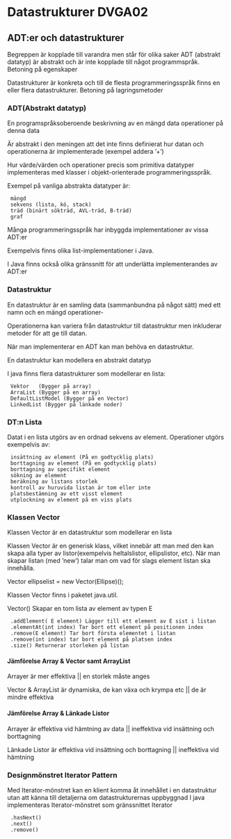 # Datastrukturer DVGA02

## ADT:er och datastrukturer
Begreppen är kopplade till varandra men står för olika saker
ADT (abstrakt datatyp) är abstrakt och är inte kopplade till något programmspråk. Betoning på egenskaper

Datastrukturer är konkreta och till de flesta programmeringsspråk finns en eller flera datastrukturer. Betoning på lagringsmetoder

### ADT(Abstrakt datatyp)
En programspråksoberoende beskrivning av en mängd
	 data
	 operationer på denna data

Är abstrakt i den meningen att det inte finns definierat hur datan och operationerna är implementerade (exempel addera ’+’)

Hur värde/värden och operationer precis som primitiva datatyper implementeras med klasser i objekt-orienterade programmeringsspråk.

Exempel på vanliga abstrakta datatyper är:

	 mängd
	 sekvens (lista, kö, stack)
	 träd (binärt sökträd, AVL-träd, B-träd)
	 graf

Många programmeringsspråk har inbyggda implementationer av vissa ADT:er

Exempelvis finns olika list-implementationer i Java.

I Java finns också olika gränssnitt för att underlätta implementerandes av ADT:er

### Datastruktur
En datastruktur är en samling data (sammanbundna på något sätt) med ett namn och en mängd operationer-

Operationerna kan variera från datastruktur till datastruktur men inkluderar metoder för att ge till datan.

När man implementerar en ADT kan man behöva en datastruktur.

En datastruktur kan modellera en abstrakt datatyp

I java finns flera datastrukturer som modellerar en lista:

	 Vektor   (Bygger på array)
	 ArraList (Bygger på en array)
	 DefaultListModel (Bygger på en Vector)
	 LinkedList (Bygger på länkade noder)


### DT:n Lista
Datat i en lista utgörs av en ordnad sekvens av element.
Operationer utgörs exempelvis av:

	 insättning av element (På en godtycklig plats)
	 borttagning av element (På en godtycklig plats)
	 borttagning av specifikt element
	 sökning av element
	 beräkning av listans storlek
	 kontroll av huruvida listan är tom eller inte
	 platsbestämning av ett visst element
	 utplockning av element på en viss plats

### Klassen Vector
Klassen Vector är en datastruktur som modellerar en lista

Klassen Vector är en generisk klass, vilket innebär att man med den kan skapa alla typer av listor(exempelvis heltalslistor, ellipslistor, etc).
När man skapar listan (med ’new’) talar man om vad för slags element listan ska innehålla.

Vector <Ellipse> ellipselist = new Vector(Ellipse)();

Klassen Vector finns i paketet java.util.

Vector<E>() Skapar en tom lista av element av typen E

	 .addElement( E element) Lägger till ett element av E sist i listan
	 .elementAt(int index) Tar bort ett element på positionen index
	 .remove(E element) Tar bort första elementet i listan
	 .remove(int index) tar bort element på platsen index
	 .size() Returnerar storleken på listan



#### Jämförelse Array & Vector samt ArrayList

Arrayer är mer effektiva || en storlek måste anges

Vector & ArrayList är dynamiska, de kan växa och krympa etc || de är mindre effektiva

#### Jämförelse Array & Länkade Listor

Arrayer är effektiva vid hämtning av data || ineffektiva vid insättning och borttagning

Länkade Listor är effektiva vid insättning och borttagning || ineffektiva vid hämtning


### Designmönstret Iterator Pattern
Med Iterator-mönstret kan en klient komma åt innehållet i en datastruktur utan att känna till detaljerna om datastrukturernas uppbyggnad
I java implementeras Iterator-mönstret som gränssnittet Iterator

	 .hasNext()
	 .next()
	 .remove()
